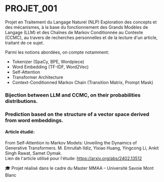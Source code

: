 # PROJET_001
Projet en Traitement du Langage Naturel (NLP)
Exploration des concepts et des mécanismes, à la base du fonctionnement des Grands Modèles de Langage (LLM) et des Chaînes de Markov Conditionnée au Contexte (CCMC),
au travers de recherches personnelles et de la lecture d'un article, traitant de ce sujet.

Parmi les notions abordées, on compte notamment: 
- Tokenizer (SpaCy, BPE, Wordpiece)
- Word Embedding (TF-IDF, Word2Vec)
- Self-Attention
- Transformer Architecture
- Context-Conditionned Markov Chain (Transition Matrix, Prompt Mask)

### Bijection between LLM and CCMC, on their probabilities distributions.
### Prediction based on the structure of a vector space derived from word embeddings.

#### Article étudié:
From Self-Attention to Markov Models: Unveiling the Dynamics of Generative Transformers.
M. Emrullah Ildiz, Yixiao Huang, Yingcong Li, Ankit Singh Rawat, Samet Oymak.  
Lien de l'article utilisé pour l'étude: https://arxiv.org/abs/2402.13512

🎓 Projet réalisé dans le cadre du Master MMAA – Université Savoie Mont Blanc
